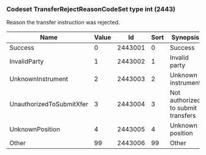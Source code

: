 ### Codeset TransferRejectReasonCodeSet type int (2443)

Reason the transfer instruction was rejected.

| Name                     | Value | Id      | Sort | Synopsis                           |
|--------------------------|-------|---------|------|------------------------------------|
| Success                  | 0     | 2443001 | 0    | Success                            |
| InvalidParty             | 1     | 2443002 | 1    | Invalid party                      |
| UnknownInstrument        | 2     | 2443003 | 2    | Unknown instrument                 |
| UnauthorizedToSubmitXfer | 3     | 2443004 | 3    | Not authorized to submit transfers |
| UnknownPosition          | 4     | 2443005 | 4    | Unknown position                   |
| Other                    | 99    | 2443006 | 99   | Other                              |

